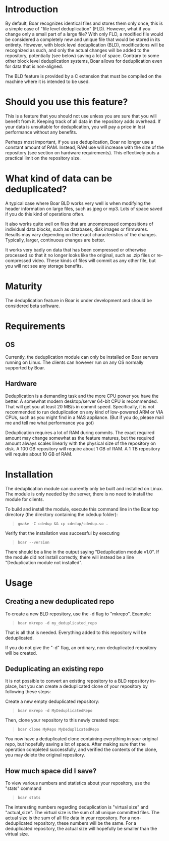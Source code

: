 

# Introduction

By default, Boar recognizes identical files and stores them only once, this is a simple case of "file level deduplication" (FLD). However, what if you change only a small part of a large file? With only FLD, a modified file would be considered a completely new and unique file that would be stored in its entirety. However, with block level deduplication (BLD), modifications will be recognized as such, and only the actual changes will be added to the repository, potentially (see below) saving a lot of space. Contrary to some other block level deduplication systems, Boar allows for deduplication even for data that is non-aligned.

The BLD feature is provided by a C extension that must be compiled on the machine where it is intended to be used.

# Should you use this feature?

This is a feature that you should not use unless you are sure that you will benefit from it. Keeping track of all data in the repository adds  overhead. If your data is unsuitable for deduplication, you will pay a price in lost performance without any benefits.

Perhaps most important, if you use deduplication, Boar no longer use a constant amount of RAM. Instead, RAM use will increase with the size of the repository (see section on hardware requirements). This effectively puts a practical limit on the repository size.

# What kind of data can be deduplicated?

A typical case where Boar BLD works very well is when modifying the header information on large files, such as jpeg or mp3. Lots of space saved if you do this kind of operations often.

It also works quite well on files that are uncompressed compositions of individual data blocks, such as databases, disk images or firmwares. Results may vary depending on the exact characteristics of the changes. Typically, larger, continuous changes are better.

It works very badly on data that has been compressed or otherwise processed so that it no longer looks like the original, such as .zip files or re-compressed video. These kinds of files will commit as any other file, but you will not see any storage benefits.

# Maturity

The deduplication feature in Boar is under development and should be considered beta software.

# Requirements

## OS
Currently, the deduplication module can only be installed on Boar servers running on Linux. The clients can however run on any OS normally supported by Boar.

## Hardware

Deduplication is a demanding task and the more CPU power you have the better. A somewhat modern desktop/server 64-bit CPU is recommended. That will get you at least 20 MB/s in commit speed. Specifically, it is not recommended to run deduplication on any kind of low-powered ARM or VIA CPUs, such as you might find in a NAS appliance. (But if you do, please mail me and tell me what performance you got)

Deduplication requires a lot of RAM during commits. The exact required amount may change somewhat as the feature matures, but the required amount always scales linearly with the physical size of the repository on disk. A 100 GB repository will require about 1 GB of RAM. A 1 TB repository will require about 10 GB of RAM.

# Installation

The deduplication module can currently only be built and installed on Linux. The module is only needed by the server, there is no need to install the module for clients.

To build and install the module, execute this command line in the Boar top directory (the directory containing the cdedup folder):

> `gmake -C cdedup && cp cdedup/cdedup.so .`

Verify that the installation was successful by executing

> `boar --version`

There should be a line in the output saying "Deduplication module v1.0". If the module did not install correctly, there will instead be a line "Deduplication module not installed".

# Usage

## Creating a new deduplicated repo
To create a new BLD repository, use the -d flag to "mkrepo". Example:

> `boar mkrepo -d my_deduplicated_repo`

That is all that is needed. Everything added to this repository will be deduplicated.

If you do not give the "-d" flag, an ordinary, non-deduplicated repository will be created.

## Deduplicating an existing repo

It is not possible to convert an existing repository to a BLD repository in-place, but you can create a deduplicated clone of your repository by following these steps:

Create a new empty deduplicated repository:

> `boar mkrepo -d MyDeduplicatedRepo`

Then, clone your repository to this newly created repo:

> `boar clone MyRepo MyDeduplicatedRepo`

You now have a deduplicated clone containing everything in your original repo, but hopefully saving a lot of space. After making sure that the operation completed successfully, and verified the contents of the clone, you may delete the original repository.

## How much space did I save?

To view various numbers and statistics about your repository, use the "stats" command

> `boar stats`

The interesting numbers regarding deduplication is "virtual size" and "actual\_size". The virtual size is the sum of all unique committed files. The actual size is the sum of all file data in your repository. For a non-deduplicated repository, these numbers will be the same. For a deduplicated repository, the actual size will hopefully be smaller than the virtual size.